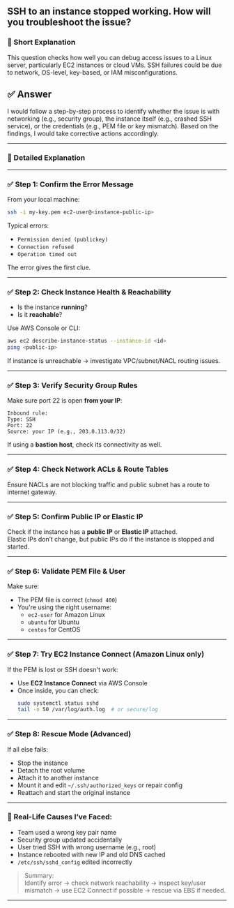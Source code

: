 ## SSH to an instance stopped working. How will you troubleshoot the issue?

### 📝 Short Explanation  
This question checks how well you can debug access issues to a Linux server, particularly EC2 instances or cloud VMs. SSH failures could be due to network, OS-level, key-based, or IAM misconfigurations.

## ✅ Answer  
I would follow a step-by-step process to identify whether the issue is with networking (e.g., security group), the instance itself (e.g., crashed SSH service), or the credentials (e.g., PEM file or key mismatch). Based on the findings, I would take corrective actions accordingly.

---

### 📘 Detailed Explanation  

---

### ✅ Step 1: Confirm the Error Message  
From your local machine:
```bash
ssh -i my-key.pem ec2-user@<instance-public-ip>
```

Typical errors:
- `Permission denied (publickey)`
- `Connection refused`
- `Operation timed out`

The error gives the first clue.

---

### ✅ Step 2: Check Instance Health & Reachability
- Is the instance **running**?
- Is it **reachable**?
  
Use AWS Console or CLI:
```bash
aws ec2 describe-instance-status --instance-id <id>
ping <public-ip>
```

If instance is unreachable → investigate VPC/subnet/NACL routing issues.

---

### ✅ Step 3: Verify Security Group Rules  
Make sure port 22 is open **from your IP**:
```text
Inbound rule:
Type: SSH
Port: 22
Source: your IP (e.g., 203.0.113.0/32)
```

If using a **bastion host**, check its connectivity as well.

---

### ✅ Step 4: Check Network ACLs & Route Tables  
Ensure NACLs are not blocking traffic and public subnet has a route to internet gateway.

---

### ✅ Step 5: Confirm Public IP or Elastic IP  
Check if the instance has a **public IP** or **Elastic IP** attached.  
Elastic IPs don’t change, but public IPs do if the instance is stopped and started.

---

### ✅ Step 6: Validate PEM File & User  
Make sure:
- The PEM file is correct (`chmod 400`)
- You're using the right username:
  - `ec2-user` for Amazon Linux
  - `ubuntu` for Ubuntu
  - `centos` for CentOS

---

### ✅ Step 7: Try EC2 Instance Connect (Amazon Linux only)  
If the PEM is lost or SSH doesn't work:
- Use **EC2 Instance Connect** via AWS Console
- Once inside, you can check:
  ```bash
  sudo systemctl status sshd
  tail -n 50 /var/log/auth.log  # or secure/log
  ```

---

### ✅ Step 8: Rescue Mode (Advanced)  
If all else fails:
- Stop the instance
- Detach the root volume
- Attach it to another instance
- Mount it and edit `~/.ssh/authorized_keys` or repair config
- Reattach and start the original instance

---

### 🧠 Real-Life Causes I’ve Faced:
- Team used a wrong key pair name
- Security group updated accidentally
- User tried SSH with wrong username (e.g., root)
- Instance rebooted with new IP and old DNS cached
- `/etc/ssh/sshd_config` edited incorrectly

> Summary:  
> Identify error → check network reachability → inspect key/user mismatch → use EC2 Connect if possible → rescue via EBS if needed.

---

